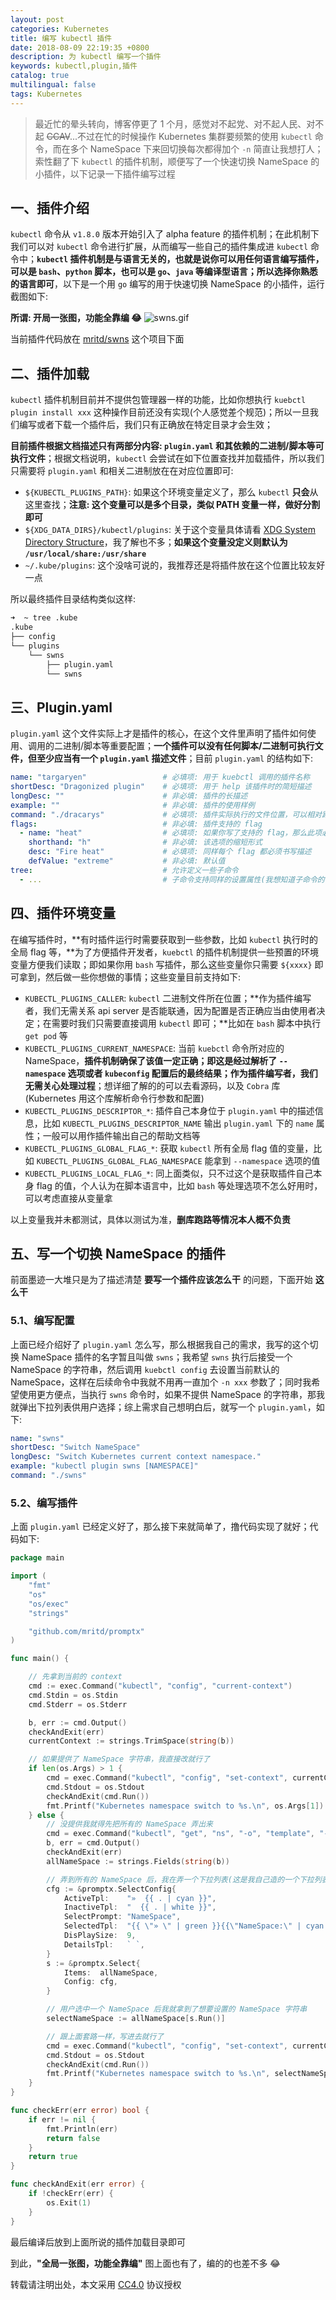 ```yaml
---
layout: post
categories: Kubernetes
title: 编写 kubectl 插件
date: 2018-08-09 22:19:35 +0800
description: 为 kubectl 编写一个插件
keywords: kubectl,plugin,插件
catalog: true
multilingual: false
tags: Kubernetes
---
```


> 最近忙的晕头转向，博客停更了 1 个月，感觉对不起党、对不起人民、对不起 ~~CCAV~~...不过在忙的时候操作 Kubernetes 集群要频繁的使用 `kubectl` 命令，而在多个 NameSpace 下来回切换每次都得加个 `-n` 简直让我想打人；索性翻了下 `kubectl` 的插件机制，顺便写了一个快速切换 NameSpace 的小插件，以下记录一下插件编写过程

## 一、插件介绍

`kubectl` 命令从 `v1.8.0` 版本开始引入了 alpha feature 的插件机制；在此机制下我们可以对 `kubectl` 命令进行扩展，从而编写一些自己的插件集成进 `kubectl` 命令中；**`kubectl` 插件机制是与语言无关的，也就是说你可以用任何语言编写插件，可以是 `bash`、`python` 脚本，也可以是 `go`、`java` 等编译型语言；所以选择你熟悉的语言即可**，以下是一个用 `go` 编写的用于快速切换 NameSpace 的小插件，运行截图如下:

**所谓: 开局一张图，功能全靠编 😂**
![swns.gif](https://mritd.b0.upaiyun.com/markdown/6t89g.gif)

当前插件代码放在 [mritd/swns](https://github.com/mritd/swns) 这个项目下面

## 二、插件加载

`kubectl` 插件机制目前并不提供包管理器一样的功能，比如你想执行 `kuebctl plugin install xxx` 这种操作目前还没有实现(个人感觉差个规范)；所以一旦我们编写或者下载一个插件后，我们只有正确放在特定目录才会生效；

**目前插件根据文档描述只有两部分内容: `plugin.yaml` 和其依赖的二进制/脚本等可执行文件**；根据文档说明，`kubectl` 会尝试在如下位置查找并加载插件，所以我们只需要将 `plugin.yaml` 和相关二进制放在在对应位置即可:

- `${KUBECTL_PLUGINS_PATH}`: 如果这个环境变量定义了，那么 `kubectl` **只会**从这里查找；**注意: 这个变量可以是多个目录，类似 PATH 变量一样，做好分割即可**
- `${XDG_DATA_DIRS}/kubectl/plugins`: 关于这个变量具体请看 [XDG System Directory Structure](https://specifications.freedesktop.org/basedir-spec/basedir-spec-latest.html)，我了解也不多；**如果这个变量没定义则默认为 `/usr/local/share:/usr/share`**
- `~/.kube/plugins`: 这个没啥可说的，我推荐还是将插件放在这个位置比较友好一点

所以最终插件目录结构类似这样:

``` sh
➜  ~ tree .kube
.kube
├── config
└── plugins
    └── swns
        ├── plugin.yaml
        └── swns
```

## 三、Plugin.yaml

`plugin.yaml` 这个文件实际上才是插件的核心，在这个文件里声明了插件如何使用、调用的二进制/脚本等重要配置；**一个插件可以没有任何脚本/二进制可执行文件，但至少应当有一个 `plugin.yaml` 描述文件**；目前 `plugin.yaml` 的结构如下:

``` yaml
name: "targaryen"                 # 必填项: 用于 kuebctl 调用的插件名称
shortDesc: "Dragonized plugin"    # 必填项: 用于 help 该插件时的简短描述
longDesc: ""                      # 非必填: 插件的长描述
example: ""                       # 非必填: 插件的使用样例
command: "./dracarys"             # 必填项: 插件实际执行的文件位置，可以相对路径 or 绝对路径，或者在 PATH 里也行
flags:                            # 非必填: 插件支持的 flag
  - name: "heat"                  # 必填项: 如果你写了支持的 flag，那么此项必填
    shorthand: "h"                # 非必填: 该选项的缩短形式
    desc: "Fire heat"             # 必填项: 同样每个 flag 都必须书写描述
    defValue: "extreme"           # 非必填: 默认值
tree:                             # 允许定义一些子命令
  - ...                           # 子命令支持同样的设置属性(我想知道子命令的子命令的子命令支不支持...我还没去试过)
```

## 四、插件环境变量

在编写插件时，**有时插件运行时需要获取到一些参数，比如 `kubectl` 执行时的全局 flag 等，**为了方便插件开发者，`kuebctl` 的插件机制提供一些预置的环境变量方便我们读取；即如果你用 `bash` 写插件，那么这些变量你只需要 `${xxxx}` 即可拿到，然后做一些你想做的事情；这些变量目前支持如下:

- `KUBECTL_PLUGINS_CALLER`: `kubectl` 二进制文件所在位置；**作为插件编写者，我们无需关系 api server 是否能联通，因为配置是否正确应当由使用者决定；在需要时我们只需要直接调用 `kubectl` 即可；**比如在 `bash` 脚本中执行 `get pod` 等
- `KUBECTL_PLUGINS_CURRENT_NAMESPACE`: 当前 `kuebctl` 命令所对应的 NameSpace，**插件机制确保了该值一定正确；即这是经过解析了 `--namespace` 选项或者 `kubeconfig` 配置后的最终结果；作为插件编写者，我们无需关心处理过程**；想详细了解的的可以去看源码，以及 `Cobra` 库(Kubernetes 用这个库解析命令行参数和配置)
- `KUBECTL_PLUGINS_DESCRIPTOR_*`: 插件自己本身位于 `plugin.yaml` 中的描述信息，比如 `KUBECTL_PLUGINS_DESCRIPTOR_NAME` 输出 `plugin.yaml` 下的 `name` 属性；一般可以用作插件输出自己的帮助文档等
- `KUBECTL_PLUGINS_GLOBAL_FLAG_*`: 获取 `kubectl` 所有全局 flag 值的变量，比如 `KUBECTL_PLUGINS_GLOBAL_FLAG_NAMESPACE` 能拿到 `--namespace` 选项的值
- `KUBECTL_PLUGINS_LOCAL_FLAG_*`: 同上面类似，只不过这个是获取插件自己本身 flag 的值，个人认为在脚本语言中，比如 `bash` 等处理选项不怎么好用时，可以考虑直接从变量拿

以上变量我并未都测试，具体以测试为准，**删库跑路等情况本人概不负责**

## 五、写一个切换 NameSpace 的插件

前面墨迹一大堆只是为了描述清楚 **要写一个插件应该怎么干** 的问题，下面开始 **这么干**

### 5.1、编写配置

上面已经介绍好了 `plugin.yaml` 怎么写，那么根据我自己的需求，我写的这个切换 NameSpace 插件的名字暂且叫做 `swns`；我希望 `swns` 执行后接受一个 NameSpace 的字符串，然后调用 `kuebctl config` 去设置当前默认的 NameSpace，这样在后续命令中我就不用再一直加个 `-n xxx` 参数了；同时我希望使用更方便点，当执行 `swns` 命令时，如果不提供 NameSpace 的字符串，那我就弹出下拉列表供用户选择；综上需求自己想明白后，就写一个 `plugin.yaml`，如下:

``` yaml
name: "swns"
shortDesc: "Switch NameSpace"
longDesc: "Switch Kubernetes current context namespace."
example: "kubectl plugin swns [NAMESPACE]"
command: "./swns"
```

### 5.2、编写插件

上面 `plugin.yaml` 已经定义好了，那么接下来就简单了，撸代码实现了就好；代码如下:

``` go
package main

import (
	"fmt"
	"os"
	"os/exec"
	"strings"

	"github.com/mritd/promptx"
)

func main() {

	// 先拿到当前的 context
	cmd := exec.Command("kubectl", "config", "current-context")
	cmd.Stdin = os.Stdin
	cmd.Stderr = os.Stderr

	b, err := cmd.Output()
	checkAndExit(err)
	currentContext := strings.TrimSpace(string(b))

	// 如果提供了 NameSpace 字符串，我直接改就行了
	if len(os.Args) > 1 {
		cmd = exec.Command("kubectl", "config", "set-context", currentContext, "--namespace="+os.Args[1])
		cmd.Stdout = os.Stdout
		checkAndExit(cmd.Run())
		fmt.Printf("Kubernetes namespace switch to %s.\n", os.Args[1])
	} else {
		// 没提供我就得先把所有的 NameSpace 弄出来
		cmd = exec.Command("kubectl", "get", "ns", "-o", "template", "--template", "{{ range .items }}{{ .metadata.name }} {{ end }}")
		b, err = cmd.Output()
		checkAndExit(err)
		allNameSpace := strings.Fields(string(b))

		// 弄到所有的 NameSpace 后，我在弄一个下拉列表(这是我自己造的一个下拉列表库)
		cfg := &promptx.SelectConfig{
			ActiveTpl:    "»  {{ . | cyan }}",
			InactiveTpl:  "  {{ . | white }}",
			SelectPrompt: "NameSpace",
			SelectedTpl:  "{{ \"» \" | green }}{{\"NameSpace:\" | cyan }} {{ . }}",
			DisPlaySize:  9,
			DetailsTpl:   ` `,
		}
		s := &promptx.Select{
			Items:  allNameSpace,
			Config: cfg,
		}

		// 用户选中一个 NameSpace 后我就拿到了想要设置的 NameSpace 字符串
		selectNameSpace := allNameSpace[s.Run()]

		// 跟上面套路一样，写进去就行了
		cmd = exec.Command("kubectl", "config", "set-context", currentContext, "--namespace="+selectNameSpace)
		cmd.Stdout = os.Stdout
		checkAndExit(cmd.Run())
		fmt.Printf("Kubernetes namespace switch to %s.\n", selectNameSpace)
	}
}

func checkErr(err error) bool {
	if err != nil {
		fmt.Println(err)
		return false
	}
	return true
}

func checkAndExit(err error) {
	if !checkErr(err) {
		os.Exit(1)
	}
}
```

最后编译后放到上面所说的插件加载目录即可

到此，**"全局一张图，功能全靠编"** 图上面也有了，编的的也差不多 😂

转载请注明出处，本文采用 [CC4.0](http://creativecommons.org/licenses/by-nc-nd/4.0/) 协议授权
